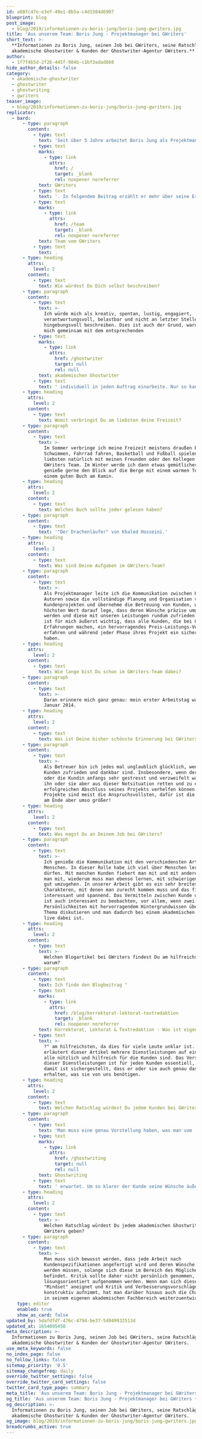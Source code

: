 ```yaml
---
id: a08fc47e-e3ef-49e1-8b5a-c4d1504d6907
blueprint: blog
post_image:
  - blog/2019/informationen-zu-boris-jung/boris-jung-gwriters.jpg
title: 'Aus unserem Team: Boris Jung - Projektmanager bei GWriters'
short_text: >-
  **Informationen zu Boris Jung, seinen Job bei GWriters, seine Ratschläge an
  akademische Ghostwriter & Kunden der Ghostwriter-Agentur GWriters.**
author:
  - 1f7f4b5d-2f26-445f-984b-c1bf3adad660
hide_author_details: false
category:
  - akademische-ghostwriter
  - ghostwriter
  - ghostwriting
  - gwriters
teaser_image:
  - blog/2019/informationen-zu-boris-jung/boris-jung-gwriters.jpg
replicator:
  - bard:
      - type: paragraph
        content:
          - type: text
            text: 'Seit über 5 Jahre arbeitet Boris Jung als Projektmanager bei '
          - type: text
            marks:
              - type: link
                attrs:
                  href: /
                  target: _blank
                  rel: noopener noreferrer
            text: GWriters
          - type: text
            text: '. In folgendem Beitrag erzählt er mehr über seine Erfahrungen im '
          - type: text
            marks:
              - type: link
                attrs:
                  href: /team
                  target: _blank
                  rel: noopener noreferrer
            text: Team vom GWriters
          - type: text
            text: .
      - type: heading
        attrs:
          level: 2
        content:
          - type: text
            text: Wie würdest Du Dich selbst beschreiben?
      - type: paragraph
        content:
          - type: text
            text: >-
              Ich würde mich als kreativ, spontan, lustig, engagiert,
              verantwortungsvoll, belastbar und nicht an letzter Stelle
              hingebungsvoll beschreiben. Dies ist auch der Grund, warum ich
              mich gemeinsam mit dem entsprechenden 
          - type: text
            marks:
              - type: link
                attrs:
                  href: /ghostwriter
                  target: null
                  rel: null
            text: akademischen Ghostwriter
          - type: text
            text: ' individuell in jeden Auftrag einarbeite. Nur so kann ich jedem Kunden den Kundenservice bieten, den er als Kunde von GWriters verdient.'
      - type: heading
        attrs:
          level: 2
        content:
          - type: text
            text: Womit verbringst Du am liebsten deine Freizeit?
      - type: paragraph
        content:
          - type: text
            text: >-
              Im Sommer verbringe ich meine Freizeit meistens draußen beim
              Schwimmen, Fahrrad fahren, Basketball und Fußball spielen. Am
              liebsten natürlich mit meinen Freunden oder den Kollegen aus dem
              GWriters Team. Im Winter werde ich dann etwas gemütlicher und
              genieße gerne den Blick auf die Berge mit einem warmen Tee und
              einem guten Buch am Kamin.
      - type: heading
        attrs:
          level: 2
        content:
          - type: text
            text: Welches Buch sollte jeder gelesen haben?
      - type: paragraph
        content:
          - type: text
            text: '"Der Drachenläufer" von Khaled Hosseini.'
      - type: heading
        attrs:
          level: 2
        content:
          - type: text
            text: Was sind Deine Aufgaben im GWriters-Team?
      - type: paragraph
        content:
          - type: text
            text: >-
              Als Projektmanager leite ich die Kommunikation zwischen Kunden und
              Autoren sowie die vollständige Planung und Organisation von
              Kundenprojekten und übernehme die Betreuung von Kunden, wobei ich
              höchsten Wert darauf lege, dass deren Wünsche präzise umgesetzt
              werden und diese mit unseren Leistungen rundum zufrieden sind. Es
              ist für mich äußerst wichtig, dass alle Kunden, die bei GWriters
              Erfahrungen machen, ein hervorragendes Preis-Leistungs-Verhältnis
              erfahren und während jeder Phase ihres Projekt ein sicheres Gefühl
              haben.
      - type: heading
        attrs:
          level: 2
        content:
          - type: text
            text: Wie lange bist Du schon im GWriters-Team dabei?
      - type: paragraph
        content:
          - type: text
            text: >-
              Daran erinnere mich ganz genau: mein erster Arbeitstag war am 17.
              Januar 2014.
      - type: heading
        attrs:
          level: 2
        content:
          - type: text
            text: Was ist Deine bisher schönste Erinnerung bei GWriters?
      - type: paragraph
        content:
          - type: text
            text: >-
              Als Betreuer bin ich jedes mal unglaublich glücklich, wenn die
              Kunden zufrieden und dankbar sind. Insbesondere, wenn der Kunde
              oder die Kundin anfangs sehr gestresst und verzweifelt war, wir
              ihn oder sie aber aus dieser Notsituation retten und zu einem
              erfolgreichen Abschluss seines Projekts verhelfen können. Solche
              Projekte sind meist die Anspruchsvollsten, dafür ist die Belohnung
              am Ende aber umso größer!
      - type: heading
        attrs:
          level: 2
        content:
          - type: text
            text: Was magst Du an Deinem Job bei GWriters?
      - type: paragraph
        content:
          - type: text
            text: >-
              Ich genieße die Kommunikation mit den verschiedensten Arten von
              Menschen. In dieser Rolle habe ich viel über Menschen lernen
              dürfen. Mit manchen Kunden fiebert man mit und mit anderen leidet
              man mit, wiederum muss man ebenso lernen, mit schwierigen Kunden
              gut umzugehen. In unserer Arbeit gibt es ein sehr breites Feld an
              Charakteren, mit denen man zurecht kommen muss und das finde ich
              interessant und spannend. Das Vermitteln zwischen Kunde und Autor
              ist auch interessant zu beobachten, vor allem, wenn zwei starke
              Persönlichkeiten mit hervorragendem Hintergrundwissen über ein
              Thema diskutieren und man dadurch bei einem akademischen Diskurs
              live dabei ist.
      - type: heading
        attrs:
          level: 2
        content:
          - type: text
            text: >-
              Welchen Blogartikel bei GWriters findest Du am hilfreichsten und
              warum?
      - type: paragraph
        content:
          - type: text
            text: Ich finde den Blogbeitrag "
          - type: text
            marks:
              - type: link
                attrs:
                  href: /blog/korrektorat-lektorat-textredaktion
                  target: _blank
                  rel: noopener noreferrer
            text: Korrektorat, Lektorat & Textredaktion - Was ist eigentlich was
          - type: text
            text: >-
              ?" am hilfreichsten, da dies für viele Leute unklar ist. Außerdem
              erläutert dieser Artikel mehrere Dienstleistungen auf einmal, die
              alle nützlich und hilfreich für die Kunden sind. Das Verständnis
              dieser Dienstleistungen ist für jeden Kunden essentiell, denn nur
              damit ist sichergestellt, dass er oder sie auch genau das
              erhalten, was sie von uns benötigen.
      - type: heading
        attrs:
          level: 2
        content:
          - type: text
            text: Welchen Ratschlag würdest Du jedem Kunden bei GWriters geben?
      - type: paragraph
        content:
          - type: text
            text: 'Man muss eine genau Vorstellung haben, was man vom '
          - type: text
            marks:
              - type: link
                attrs:
                  href: /ghostwriting
                  target: null
                  rel: null
            text: Ghostwriting
          - type: text
            text: ' erwartet. Um so klarer der Kunde seine Wünsche äußert, um so ein besseres Endprodukt kann er erwarten. Die wichtigsten Aspekte sind ein detailliertes Briefing und eine sachliche, lösungsorientierte Kommunikation. Damit steht einem hervorragenden Ergebnis des akademischen Projekts nichts mehr im Weg.'
      - type: heading
        attrs:
          level: 2
        content:
          - type: text
            text: >-
              Welchen Ratschlag würdest Du jedem akademischen Ghostwriter bei
              GWriters geben?
      - type: paragraph
        content:
          - type: text
            text: >-
              Man muss sich bewusst werden, dass jede Arbeit nach
              Kundenspezifikationen angefertigt wird und deren Wünsche erfüllt
              werden müssen, solange sich diese im Bereich des Möglichen
              befindet. Kritik sollte daher nicht persönlich genommen, sondern
              lösungsorientiert aufgenommen werden. Wenn man sich dieses
              "Mindset" aneignet und Kritik und Verbesserungsvorschläge
              konstruktiv aufnimmt, hat man darüber hinaus auch die Chance, sich
              in seinem eigenen akademischen Fachbereich weiterzuentwickeln.
    type: editor
    enabled: true
    show_as_card: false
updated_by: 5dafdfdf-476c-4794-be37-54949932513d
updated_at: 1654095450
meta_description: >-
  Informationen zu Boris Jung, seinen Job bei GWriters, seine Ratschläge an
  akademische Ghostwriter & Kunden der Ghostwriter-Agentur GWriters.
use_meta_keywords: false
no_index_page: false
no_follow_links: false
sitemap_priority: '0.5'
sitemap_changefreq: daily
override_twitter_settings: false
override_twitter_card_settings: false
twitter_card_type_page: summary
meta_title: 'Aus unserem Team: Boris Jung - Projektmanager bei GWriters • GWriters'
og_title: 'Aus unserem Team: Boris Jung - Projektmanager bei GWriters • GWriters'
og_description: >-
  Informationen zu Boris Jung, seinen Job bei GWriters, seine Ratschläge an
  akademische Ghostwriter & Kunden der Ghostwriter-Agentur GWriters.
og_image: blog/2019/informationen-zu-boris-jung/boris-jung-gwriters.jpg
breadcrumbs_active: true
---
```

